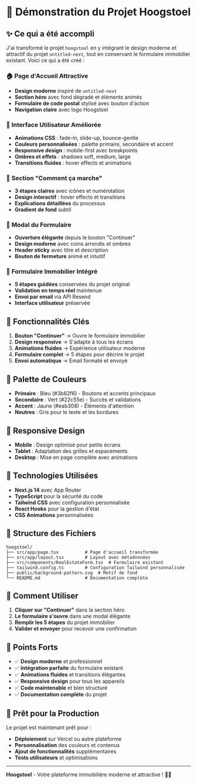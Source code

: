 # 🎉 Démonstration du Projet Hoogstoel

## ✨ Ce qui a été accompli

J'ai transformé le projet `hoogstoel` en y intégrant le design moderne et attractif du projet `untitled-next`, tout en conservant le formulaire immobilier existant. Voici ce qui a été créé :

### 🏠 **Page d'Accueil Attractive**
- **Design moderne** inspiré de `untitled-next`
- **Section héro** avec fond dégradé et éléments animés
- **Formulaire de code postal** stylisé avec bouton d'action
- **Navigation claire** avec logo Hoogstoel

### 🎨 **Interface Utilisateur Améliorée**
- **Animations CSS** : fade-in, slide-up, bounce-gentle
- **Couleurs personnalisées** : palette primaire, secondaire et accent
- **Responsive design** : mobile-first avec breakpoints
- **Ombres et effets** : shadows soft, medium, large
- **Transitions fluides** : hover effects et animations

### 📱 **Section "Comment ça marche"**
- **3 étapes claires** avec icônes et numérotation
- **Design interactif** : hover effects et transitions
- **Explications détaillées** du processus
- **Gradient de fond** subtil

### 🔧 **Modal du Formulaire**
- **Ouverture élégante** depuis le bouton "Continuer"
- **Design moderne** avec coins arrondis et ombres
- **Header sticky** avec titre et description
- **Bouton de fermeture** animé et intuitif

### 🎯 **Formulaire Immobilier Intégré**
- **5 étapes guidées** conservées du projet original
- **Validation en temps réel** maintenue
- **Envoi par email** via API Resend
- **Interface utilisateur** préservée

## 🚀 **Fonctionnalités Clés**

1. **Bouton "Continuer"** → Ouvre le formulaire immobilier
2. **Design responsive** → S'adapte à tous les écrans
3. **Animations fluides** → Expérience utilisateur moderne
4. **Formulaire complet** → 5 étapes pour décrire le projet
5. **Envoi automatique** → Email formaté et envoyé

## 🎨 **Palette de Couleurs**

- **Primaire** : Bleu (#3b82f6) - Boutons et accents principaux
- **Secondaire** : Vert (#22c55e) - Succès et validations
- **Accent** : Jaune (#eab308) - Éléments d'attention
- **Neutres** : Gris pour le texte et les bordures

## 📱 **Responsive Design**

- **Mobile** : Design optimisé pour petits écrans
- **Tablet** : Adaptation des grilles et espacements
- **Desktop** : Mise en page complète avec animations

## 🔧 **Technologies Utilisées**

- **Next.js 14** avec App Router
- **TypeScript** pour la sécurité du code
- **Tailwind CSS** avec configuration personnalisée
- **React Hooks** pour la gestion d'état
- **CSS Animations** personnalisées

## 📁 **Structure des Fichiers**

```
hoogstoel/
├── src/app/page.tsx          # Page d'accueil transformée
├── src/app/layout.tsx        # Layout avec métadonnées
├── src/components/RealEstateForm.tsx  # Formulaire existant
├── tailwind.config.ts        # Configuration Tailwind personnalisée
├── public/background-pattern.svg  # Motif de fond
└── README.md                 # Documentation complète
```

## 🎯 **Comment Utiliser**

1. **Cliquer sur "Continuer"** dans la section héro
2. **Le formulaire s'ouvre** dans une modal élégante
3. **Remplir les 5 étapes** du projet immobilier
4. **Valider et envoyer** pour recevoir une confirmation

## 🌟 **Points Forts**

- ✅ **Design moderne** et professionnel
- ✅ **Intégration parfaite** du formulaire existant
- ✅ **Animations fluides** et transitions élégantes
- ✅ **Responsive design** pour tous les appareils
- ✅ **Code maintenable** et bien structuré
- ✅ **Documentation complète** du projet

## 🚀 **Prêt pour la Production**

Le projet est maintenant prêt pour :
- **Déploiement** sur Vercel ou autre plateforme
- **Personnalisation** des couleurs et contenus
- **Ajout de fonctionnalités** supplémentaires
- **Tests utilisateurs** et optimisations

---

**Hoogstoel** - Votre plateforme immobilière moderne et attractive ! 🏡✨
